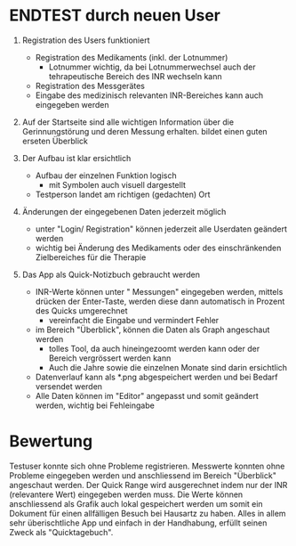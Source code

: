 # ENDTEST durch neuen User

1. Registration des Users funktioniert
    - Registration des Medikaments (inkl. der Lotnummer)
        - Lotnummer wichtig, da bei Lotnummerwechsel auch der tehrapeutische Bereich des INR wechseln kann
    - Registration des Messgerätes
    - Eingabe des medizinisch relevanten INR-Bereiches kann auch eingegeben werden

2. Auf der Startseite sind alle wichtigen Information über die Gerinnungstörung und deren Messung erhalten. bildet einen guten erseten Überblick


3. Der Aufbau ist klar ersichtlich
    - Aufbau der einzelnen Funktion logisch
        - mit Symbolen auch visuell dargestellt
    - Testperson landet am richtigen (gedachten) Ort


4. Änderungen der eingegebenen Daten jederzeit möglich
    - unter "Login/ Registration" können jederzeit alle Userdaten geändert werden
    - wichtig bei Änderung des Medikaments oder des einschränkenden Zielbereiches für die Therapie
    

5. Das App als Quick-Notizbuch gebraucht werden
    - INR-Werte können unter " Messungen" eingegeben werden, mittels drücken der Enter-Taste, werden diese dann automatisch in Prozent des Quicks umgerechnet
        - vereinfacht die Eingabe und vermindert Fehler 
    - im Bereich "Überblick", können die Daten als Graph angeschaut werden
        - tolles Tool, da auch hineingezoomt werden kann oder der Bereich vergrössert werden kann
        - Auch die Jahre sowie die einzelnen Monate sind darin ersichtlich
    - Datenverlauf kann als *.png abgespeichert werden und bei Bedarf versendet werden
    - Alle Daten können im "Editor" angepasst und somit geändert werden, wichtig bei Fehleingabe
    


# Bewertung
Testuser konnte sich ohne Probleme registrieren. Messwerte konnten ohne Probleme eingegeben werden und anschliessend im Bereich "Überblick" angeschaut werden. Der Quick Range wird ausgerechnet indem nur der INR (relevantere Wert) eingegeben werden muss. Die Werte können anschliessend als Grafik auch lokal gespeichert werden um somit ein Dokument für einen allfälligen Besuch bei Hausartz zu haben.
Alles in allem sehr überischtliche App und einfach in der Handhabung, erfüllt seinen Zweck als "Quicktagebuch".
